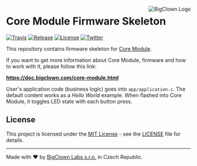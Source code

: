 <a href="https://www.bigclown.com"><img src="https://d15nmcblxljqz8.cloudfront.net/gh-readme-logo.png" alt="BigClown Logo" align="right"></a>

# Core Module Firmware Skeleton

[![Travis](https://img.shields.io/travis/bigclownlabs/bc-core-module/master.svg)](https://travis-ci.org/bigclownlabs/bc-core-module)
[![Release](https://img.shields.io/github/release/bigclownlabs/bc-core-module.svg)](https://github.com/bigclownlabs/bc-core-module/releases)
[![License](https://img.shields.io/github/license/bigclownlabs/bc-core-module.svg)](https://github.com/bigclownlabs/bc-core-module/blob/master/LICENSE)
[![Twitter](https://img.shields.io/twitter/follow/BigClownLabs.svg?style=social&label=Follow)](https://twitter.com/BigClownLabs)

This repository contains firmware skeleton for [Core Module](https://shop.bigclown.com/products/core-module).

If you want to get more information about Core Module, firmware and how to work with it, please follow this link:

**https://doc.bigclown.com/core-module.html**

User's application code (business logic) goes into `app/application.c`.
The default content works as a *Hello World* example.
When flashed into Core Module, it toggles LED state with each button press.

## License

This project is licensed under the [MIT License](https://opensource.org/licenses/MIT/) - see the [LICENSE](LICENSE) file for details.

---

Made with ❤ by [BigClown Labs s.r.o.](https://www.bigclown.com) in Czech Republic.
